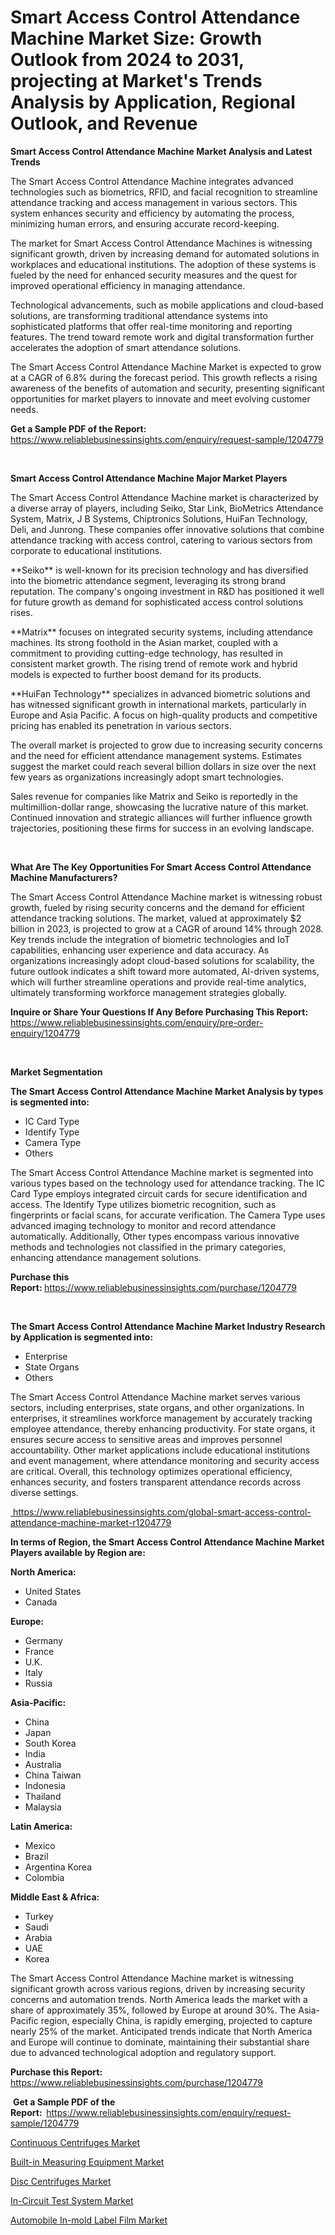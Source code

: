 <p><h1>Smart Access Control Attendance Machine Market Size: Growth Outlook from 2024 to 2031, projecting at Market's Trends Analysis by Application, Regional Outlook, and Revenue</h1></p><p><strong>Smart Access Control Attendance Machine Market Analysis and Latest Trends</strong></p>
<p><p>The Smart Access Control Attendance Machine integrates advanced technologies such as biometrics, RFID, and facial recognition to streamline attendance tracking and access management in various sectors. This system enhances security and efficiency by automating the process, minimizing human errors, and ensuring accurate record-keeping. </p><p>The market for Smart Access Control Attendance Machines is witnessing significant growth, driven by increasing demand for automated solutions in workplaces and educational institutions. The adoption of these systems is fueled by the need for enhanced security measures and the quest for improved operational efficiency in managing attendance. </p><p>Technological advancements, such as mobile applications and cloud-based solutions, are transforming traditional attendance systems into sophisticated platforms that offer real-time monitoring and reporting features. The trend toward remote work and digital transformation further accelerates the adoption of smart attendance solutions.</p><p>The Smart Access Control Attendance Machine Market is expected to grow at a CAGR of 6.8% during the forecast period. This growth reflects a rising awareness of the benefits of automation and security, presenting significant opportunities for market players to innovate and meet evolving customer needs.</p></p>
<p><strong>Get a Sample PDF of the Report:&nbsp;</strong> <a href="https://www.reliablebusinessinsights.com/enquiry/request-sample/1204779?utm_campaign=60&utm_medium=2&utm_source=Github&utm_content=ia&utm_term=16102024&utm_id=smart-access-control-attendance-machine">https://www.reliablebusinessinsights.com/enquiry/request-sample/1204779</a></p>
<p>&nbsp;</p>
<p><strong>Smart Access Control Attendance Machine Major Market Players</strong></p>
<p><p>The Smart Access Control Attendance Machine market is characterized by a diverse array of players, including Seiko, Star Link, BioMetrics Attendance System, Matrix, J B Systems, Chiptronics Solutions, HuiFan Technology, Deli, and Junrong. These companies offer innovative solutions that combine attendance tracking with access control, catering to various sectors from corporate to educational institutions.</p><p>**Seiko** is well-known for its precision technology and has diversified into the biometric attendance segment, leveraging its strong brand reputation. The company's ongoing investment in R&D has positioned it well for future growth as demand for sophisticated access control solutions rises.</p><p>**Matrix** focuses on integrated security systems, including attendance machines. Its strong foothold in the Asian market, coupled with a commitment to providing cutting-edge technology, has resulted in consistent market growth. The rising trend of remote work and hybrid models is expected to further boost demand for its products.</p><p>**HuiFan Technology** specializes in advanced biometric solutions and has witnessed significant growth in international markets, particularly in Europe and Asia Pacific. A focus on high-quality products and competitive pricing has enabled its penetration in various sectors.</p><p>The overall market is projected to grow due to increasing security concerns and the need for efficient attendance management systems. Estimates suggest the market could reach several billion dollars in size over the next few years as organizations increasingly adopt smart technologies.</p><p>Sales revenue for companies like Matrix and Seiko is reportedly in the multimillion-dollar range, showcasing the lucrative nature of this market. Continued innovation and strategic alliances will further influence growth trajectories, positioning these firms for success in an evolving landscape.</p></p>
<p>&nbsp;</p>
<p><strong>What Are The Key Opportunities For Smart Access Control Attendance Machine Manufacturers?</strong></p>
<p><p>The Smart Access Control Attendance Machine market is witnessing robust growth, fueled by rising security concerns and the demand for efficient attendance tracking solutions. The market, valued at approximately $2 billion in 2023, is projected to grow at a CAGR of around 14% through 2028. Key trends include the integration of biometric technologies and IoT capabilities, enhancing user experience and data accuracy. As organizations increasingly adopt cloud-based solutions for scalability, the future outlook indicates a shift toward more automated, AI-driven systems, which will further streamline operations and provide real-time analytics, ultimately transforming workforce management strategies globally.</p></p>
<p><strong>Inquire or Share Your Questions If Any Before Purchasing This Report:</strong> <a href="https://www.reliablebusinessinsights.com/enquiry/pre-order-enquiry/1204779?utm_campaign=60&utm_medium=2&utm_source=Github&utm_content=ia&utm_term=16102024&utm_id=smart-access-control-attendance-machine">https://www.reliablebusinessinsights.com/enquiry/pre-order-enquiry/1204779</a></p>
<p>&nbsp;</p>
<p><strong>Market Segmentation</strong></p>
<p><strong>The Smart Access Control Attendance Machine Market Analysis by types is segmented into:</strong></p>
<p><ul><li>IC Card Type</li><li>Identify Type</li><li>Camera Type</li><li>Others</li></ul></p>
<p><p>The Smart Access Control Attendance Machine market is segmented into various types based on the technology used for attendance tracking. The IC Card Type employs integrated circuit cards for secure identification and access. The Identify Type utilizes biometric recognition, such as fingerprints or facial scans, for accurate verification. The Camera Type uses advanced imaging technology to monitor and record attendance automatically. Additionally, Other types encompass various innovative methods and technologies not classified in the primary categories, enhancing attendance management solutions.</p></p>
<p><strong>Purchase this Report:&nbsp;</strong><a href="https://www.reliablebusinessinsights.com/purchase/1204779?utm_campaign=60&utm_medium=2&utm_source=Github&utm_content=ia&utm_term=16102024&utm_id=smart-access-control-attendance-machine">https://www.reliablebusinessinsights.com/purchase/1204779</a></p>
<p>&nbsp;</p>
<p><strong>The Smart Access Control Attendance Machine Market Industry Research by Application is segmented into:</strong></p>
<p><ul><li>Enterprise</li><li>State Organs</li><li>Others</li></ul></p>
<p><p>The Smart Access Control Attendance Machine market serves various sectors, including enterprises, state organs, and other organizations. In enterprises, it streamlines workforce management by accurately tracking employee attendance, thereby enhancing productivity. For state organs, it ensures secure access to sensitive areas and improves personnel accountability. Other market applications include educational institutions and event management, where attendance monitoring and security access are critical. Overall, this technology optimizes operational efficiency, enhances security, and fosters transparent attendance records across diverse settings.</p></p>
<p><a href="https://www.reliablebusinessinsights.com/global-smart-access-control-attendance-machine-market-r1204779?utm_campaign=60&utm_medium=2&utm_source=Github&utm_content=ia&utm_term=16102024&utm_id=smart-access-control-attendance-machine">&nbsp;https://www.reliablebusinessinsights.com/global-smart-access-control-attendance-machine-market-r1204779</a></p>
<p><strong>In terms of Region, the Smart Access Control Attendance Machine Market Players available by Region are:</strong></p>
<p>
    <p> <strong> North America: </strong>
        <ul>
            <li>United States</li>
            <li>Canada</li>
        </ul>
        </p> 
    <p> <strong> Europe: </strong>
        <ul>
            <li>Germany</li>
            <li>France</li>
            <li>U.K.</li>
            <li>Italy</li>
            <li>Russia</li>
        </ul>
        </p> 
    <p> <strong> Asia-Pacific: </strong>
        <ul>
            <li>China</li>
            <li>Japan</li>
            <li>South Korea</li>
            <li>India</li>
            <li>Australia</li>
            <li>China Taiwan</li>
            <li>Indonesia</li>
            <li>Thailand</li>
            <li>Malaysia</li>
        </ul>
        </p> 
    <p> <strong> Latin America: </strong>
        <ul>
            <li>Mexico</li>
            <li>Brazil</li>
            <li>Argentina Korea</li>
            <li>Colombia</li>
        </ul>
        </p> 
    <p> <strong> Middle East & Africa: </strong>
        <ul>
            <li>Turkey</li>
            <li>Saudi</li>
            <li>Arabia</li>
            <li>UAE</li>
            <li>Korea</li>
        </ul>
    </p>
    </p>
<p><p>The Smart Access Control Attendance Machine market is witnessing significant growth across various regions, driven by increasing security concerns and automation trends. North America leads the market with a share of approximately 35%, followed by Europe at around 30%. The Asia-Pacific region, especially China, is rapidly emerging, projected to capture nearly 25% of the market. Anticipated trends indicate that North America and Europe will continue to dominate, maintaining their substantial share due to advanced technological adoption and regulatory support.</p></p>
<p><strong>Purchase this Report: </strong><a href="https://www.reliablebusinessinsights.com/purchase/1204779?utm_campaign=60&utm_medium=2&utm_source=Github&utm_content=ia&utm_term=16102024&utm_id=smart-access-control-attendance-machine">https://www.reliablebusinessinsights.com/purchase/1204779</a></p>
<p>&nbsp;<strong>Get a Sample PDF of the Report:&nbsp;&nbsp;</strong><a href="https://www.reliablebusinessinsights.com/enquiry/request-sample/1204779?utm_campaign=60&utm_medium=2&utm_source=Github&utm_content=ia&utm_term=16102024&utm_id=smart-access-control-attendance-machine">https://www.reliablebusinessinsights.com/enquiry/request-sample/1204779</a></p>
<p><strong></strong></p>
<p><p><a href="https://issuu.com/reportprime-2/docs/continuous-centrifuges-market-size-_a67a9af0995948?utm_campaign=60&utm_medium=2&utm_source=Github&utm_content=ia&utm_term=16102024&utm_id=smart-access-control-attendance-machine">Continuous Centrifuges Market</a></p><p><a href="https://github.com/malandranz3ggo/Market-Research-Report-List-1/blob/main/built-in-measuring-equipment-market.md?utm_campaign=60&utm_medium=2&utm_source=Github&utm_content=ia&utm_term=16102024&utm_id=smart-access-control-attendance-machine">Built-in Measuring Equipment Market</a></p><p><a href="https://issuu.com/reportprime-2/docs/disc-centrifuges-market-size-2030.p_6f0405f4685119?utm_campaign=60&utm_medium=2&utm_source=Github&utm_content=ia&utm_term=16102024&utm_id=smart-access-control-attendance-machine">Disc Centrifuges Market</a></p><p><a href="https://github.com/haydee0czminge/Market-Research-Report-List-1/blob/main/in-circuit-test-system-market.md?utm_campaign=60&utm_medium=2&utm_source=Github&utm_content=ia&utm_term=16102024&utm_id=smart-access-control-attendance-machine">In-Circuit Test System Market</a></p><p><a href="https://www.linkedin.com/pulse/automobile-in-mold-label-film-market-outlook-forecast-from-d8psc?trk=public_post_embed_feed-article-content&utm_campaign=60&utm_medium=2&utm_source=Github&utm_content=ia&utm_term=16102024&utm_id=smart-access-control-attendance-machine">Automobile In-mold Label Film Market</a></p></p>